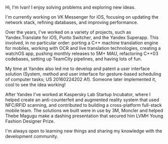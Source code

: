Hi, I'm Ivan! I enjoy solving problems and exploring new ideas.

I'm currently working on VK Messenger for iOS, focusing on updating the network stack, refining databases, and improving performance.

Over the years, I've worked on a variety of projects, such as Yandex.Translate for iOS, Punto Switcher, and the Yandex Superapp. This involved, in no particular order: porting a C++ machine translation engine for mobiles, working with OCR and live translation technologies, creating a watchOS app, pushing monthly releases to 5M+ MAU, refactoring C++03 codebases, setting up TeamCity pipelines, and having lots of fun. 

My time at Yandex also led me to develop and patent a user interface solution (System, method and user interface for gesture-based scheduling of computer tasks; US 20160224202 A1). Someone later implemented it, cool to see the idea working! 

After Yandex I've worked at Kaspersky Lab Startup Incubator, where I helped create an anti-counterfeit and augmented reality system that used NFC/RFID scanning, and contributed to building a cross-platform full-stack mobile team. The solutions we built were in use by 3M, Moncler and helped Thebe Magugu make a dashing presentation that secured him LVMH Young Fashion Designer Prize.

I'm always open to learning new things and sharing my knowledge with the development community.
